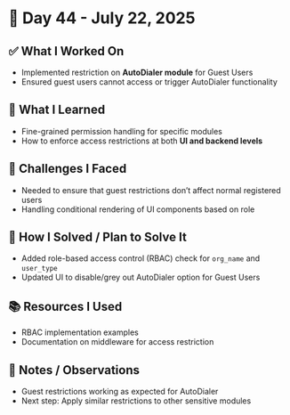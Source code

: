 # 📅 Day 44 - July 22, 2025

## ✅ What I Worked On
- Implemented restriction on **AutoDialer module** for Guest Users
- Ensured guest users cannot access or trigger AutoDialer functionality

## 🧠 What I Learned
- Fine-grained permission handling for specific modules
- How to enforce access restrictions at both **UI and backend levels**

## 🧩 Challenges I Faced
- Needed to ensure that guest restrictions don’t affect normal registered users
- Handling conditional rendering of UI components based on role

## 🔧 How I Solved / Plan to Solve It
- Added role-based access control (RBAC) check for `org_name` and `user_type`
- Updated UI to disable/grey out AutoDialer option for Guest Users

## 📚 Resources I Used
- RBAC implementation examples
- Documentation on middleware for access restriction

## 💬 Notes / Observations
- Guest restrictions working as expected for AutoDialer  
- Next step: Apply similar restrictions to other sensitive modules
